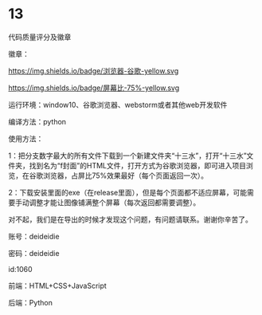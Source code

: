 # 13
代码质量评分及徽章

徽章：

https://img.shields.io/badge/浏览器-谷歌-yellow.svg

https://img.shields.io/badge/屏幕比-75%-yellow.svg

运行环境：window10、谷歌浏览器、webstorm或者其他web开发软件

编译方法：python

使用方法：

1：把分支数字最大的所有文件下载到一个新建文件夹“十三水”，打开“十三水”文件夹，找到名为“f封面”的HTML文件，打开方式为谷歌浏览器，即可进入项目浏览，在谷歌浏览器，占屏比75%效果最好（每个页面返回一次）。

2：下载安装里面的exe（在release里面），但是每个页面都不适应屏幕，可能需要手动调整才能让图像铺满整个屏幕（每次返回都需要调整）。

对不起，我们是在导出的时候才发现这个问题，有问题请联系。谢谢你辛苦了。

账号：deideidie

密码：deideidie

id:1060

前端：HTML+CSS+JavaScript

后端：Python
